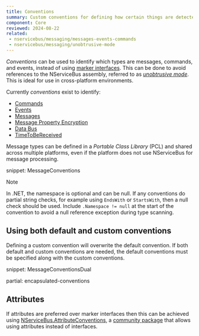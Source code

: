 ```yaml
---
title: Conventions
summary: Custom conventions for defining how certain things are detected and to support unobtrusive mode
component: Core
reviewed: 2024-08-22
related:
 - nservicebus/messaging/messages-events-commands
 - nservicebus/messaging/unobtrusive-mode
---
```


*Conventions* can be used to identify which types are messages, commands, and events, instead of using [marker interfaces](/nservicebus/messaging/messages-events-commands#identifying-messages-marker-interfaces). This can be done to avoid references to the NServiceBus assembly, referred to as *[unobtrusive mode](unobtrusive-mode.md)*. This is ideal for use in cross-platform environments.

Currently *conventions* exist to identify:

 * [Commands](/nservicebus/messaging/messages-events-commands.md)
 * [Events](/nservicebus/messaging/messages-events-commands.md)
 * [Messages](/nservicebus/messaging/messages-events-commands.md)
 * [Message Property Encryption](/nservicebus/security/property-encryption.md)
 * [Data Bus](/nservicebus/messaging/databus/)
 * [TimeToBeReceived](/nservicebus/messaging/discard-old-messages.md)

Message types can be defined in a *Portable Class Library* (PCL) and shared across multiple platforms, even if the platform does not use NServiceBus for message processing.

snippet: MessageConventions

> [!NOTE]
> In .NET, the namespace is optional and can be null. If any conventions do partial string checks, for example using `EndsWith` or `StartsWith`, then a null check should be used. Include `.Namespace != null` at the start of the convention to avoid a null reference exception during type scanning.

## Using both default and custom conventions

Defining a custom convention will overwrite the default convention. If both default and custom conventions are needed, the default conventions must be specified along with the custom conventions. 

snippet: MessageConventionsDual

partial: encapsulated-conventions

## Attributes

If attributes are preferred over marker interfaces then this can be achieved using [NServiceBus.AttributeConventions](https://github.com/mauroservienti/NServiceBus.AttributeConventions), a [community package](/nservicebus/community/) that allows using attributes instead of interfaces.
